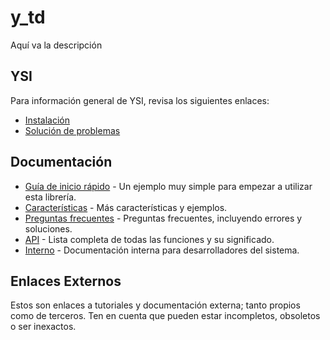 # y_td

Aquí va la descripción

## YSI

Para información general de YSI, revisa los siguientes enlaces:

* [Instalación](../instalacion.md)
* [Solución de problemas](../solucion-problemas.md)

## Documentación

* [Guía de inicio rápido](y_td/inicio-rapido.md) - Un ejemplo muy simple para empezar a utilizar esta librería.
* [Características](y_td/caracteristicas.md) - Más características y ejemplos.
* [Preguntas frecuentes](y_td/preguntas-frecuentes.md) - Preguntas frecuentes, incluyendo errores y soluciones.
* [API](y_td/api.md) - Lista completa de todas las funciones y su significado.
* [Interno](y_td/interno.md) - Documentación interna para desarrolladores del sistema.

## Enlaces Externos

Estos son enlaces a tutoriales y documentación externa; tanto propios como de terceros. Ten en cuenta que pueden estar incompletos, obsoletos o ser inexactos.
